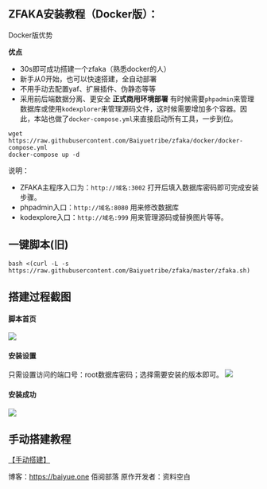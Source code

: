 ## ZFAKA安装教程（Docker版）：

Docker版优势

**优点**

- 30s即可成功搭建一个zfaka（熟悉docker的人）
- 新手从0开始，也可以快速搭建，全自动部署
- 不用手动去配置yaf、扩展插件、伪静态等等
- 采用前后端数据分离、更安全
**正式商用环境部署**
有时候需要`phpadmin`来管理数据库或使用`kodexplorer`来管理源码文件，这时候需要增加多个容器。因此，本站也做了`docker-compose.yml`来直接启动所有工具，一步到位。

```
wget https://raw.githubusercontent.com/Baiyuetribe/zfaka/docker/docker-compose.yml
docker-compose up -d
```

说明：

- ZFAKA主程序入口为：`http://域名:3002` 打开后填入数据库密码即可完成安装步骤。
- phpadmin入口：`http://域名:8080` 用来修改数据库
- kodexplore入口：`http://域名:999` 用来管理源码或替换图片等等。
## 一键脚本(旧)
```
bash <(curl -L -s https://raw.githubusercontent.com/Baiyuetribe/zfaka/master/zfaka.sh)
```

## 搭建过程截图
#### 脚本首页
![](https://ww1.sinaimg.cn/large/007i4MEmgy1g1z4l0iuxlj30la0flgmb.jpg)

#### 安装设置
只需设置访问的端口号：root数据库密码；选择需要安装的版本即可。
![](https://ww1.sinaimg.cn/large/007i4MEmgy1g1z4my91hwj30ia0cu3za.jpg)

#### 安装成功
![](https://ww1.sinaimg.cn/large/007i4MEmgy1g1z4ozs5bxj30h808pgm0.jpg)

## 手动搭建教程
[【手动搭建】]()

博客：https://baiyue.one 佰阅部落
原作开发者：资料空白
